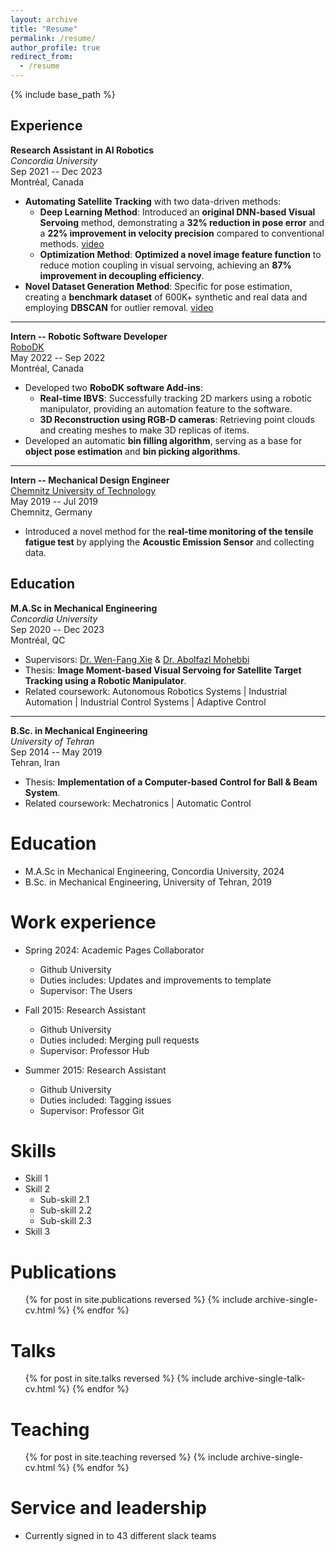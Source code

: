 ```yaml
---
layout: archive
title: "Resume"
permalink: /resume/
author_profile: true
redirect_from:
  - /resume
---
```


{% include base_path %}

## Experience

**Research Assistant in AI Robotics**  
*Concordia University*  
Sep 2021 -- Dec 2023  
Montréal, Canada

- **Automating Satellite Tracking** with two data-driven methods:
  - **Deep Learning Method**: Introduced an **original DNN-based Visual Servoing** method, demonstrating a **32% reduction in pose error** and a **22% improvement in velocity precision** compared to conventional methods. [video](https://youtube.com/shorts/YN21YdWbZBo?feature=share)
  - **Optimization Method**: **Optimized a novel image feature function** to reduce motion coupling in visual servoing, achieving an **87% improvement in decoupling efficiency**.
- **Novel Dataset Generation Method**: Specific for pose estimation, creating a **benchmark dataset** of 600K+ synthetic and real data and employing **DBSCAN** for outlier removal. [video](https://youtu.be/bw6qgphflkY)

---

**Intern -- Robotic Software Developer**  
[RoboDK](https://robodk.com/)  
May 2022 -- Sep 2022  
Montréal, Canada

- Developed two **RoboDK software Add-ins**:
  - **Real-time IBVS**: Successfully tracking 2D markers using a robotic manipulator, providing an automation feature to the software.
  - **3D Reconstruction using RGB-D cameras**: Retrieving point clouds and creating meshes to make 3D replicas of items.
- Developed an automatic **bin filling algorithm**, serving as a base for **object pose estimation** and **bin picking algorithms**.

---

**Intern -- Mechanical Design Engineer**  
[Chemnitz University of Technology](https://www.tu-chemnitz.de/index.html.en)  
May 2019 -- Jul 2019  
Chemnitz, Germany

- Introduced a novel method for the **real-time monitoring of the tensile fatigue test** by applying the **Acoustic Emission Sensor** and collecting data.

## Education

**M.A.Sc in Mechanical Engineering**  
*Concordia University*  
Sep 2020 -- Dec 2023  
Montréal, QC

- Supervisors: [Dr. Wen-Fang Xie](https://www.concordia.ca/faculty/wen-fang-xie.html) & [Dr. Abolfazl Mohebbi](https://abolfazlmohebbi.github.io/)
- Thesis: **Image Moment-based Visual Servoing for Satellite Target Tracking using a Robotic Manipulator**.
- Related coursework: Autonomous Robotics Systems | Industrial Automation | Industrial Control Systems | Adaptive Control

---

**B.Sc. in Mechanical Engineering**  
*University of Tehran*  
Sep 2014 -- May 2019  
Tehran, Iran

- Thesis: **Implementation of a Computer-based Control for Ball & Beam System**.
- Related coursework: Mechatronics | Automatic Control


Education
======
* M.A.Sc in Mechanical Engineering, Concordia University, 2024
* B.Sc. in Mechanical Engineering, University of Tehran, 2019

Work experience
======
* Spring 2024: Academic Pages Collaborator
  * Github University
  * Duties includes: Updates and improvements to template
  * Supervisor: The Users

* Fall 2015: Research Assistant
  * Github University
  * Duties included: Merging pull requests
  * Supervisor: Professor Hub

* Summer 2015: Research Assistant
  * Github University
  * Duties included: Tagging issues
  * Supervisor: Professor Git
  
Skills
======
* Skill 1
* Skill 2
  * Sub-skill 2.1
  * Sub-skill 2.2
  * Sub-skill 2.3
* Skill 3

Publications
======
  <ul>{% for post in site.publications reversed %}
    {% include archive-single-cv.html %}
  {% endfor %}</ul>
  
Talks
======
  <ul>{% for post in site.talks reversed %}
    {% include archive-single-talk-cv.html  %}
  {% endfor %}</ul>
  
Teaching
======
  <ul>{% for post in site.teaching reversed %}
    {% include archive-single-cv.html %}
  {% endfor %}</ul>
  
Service and leadership
======
* Currently signed in to 43 different slack teams
